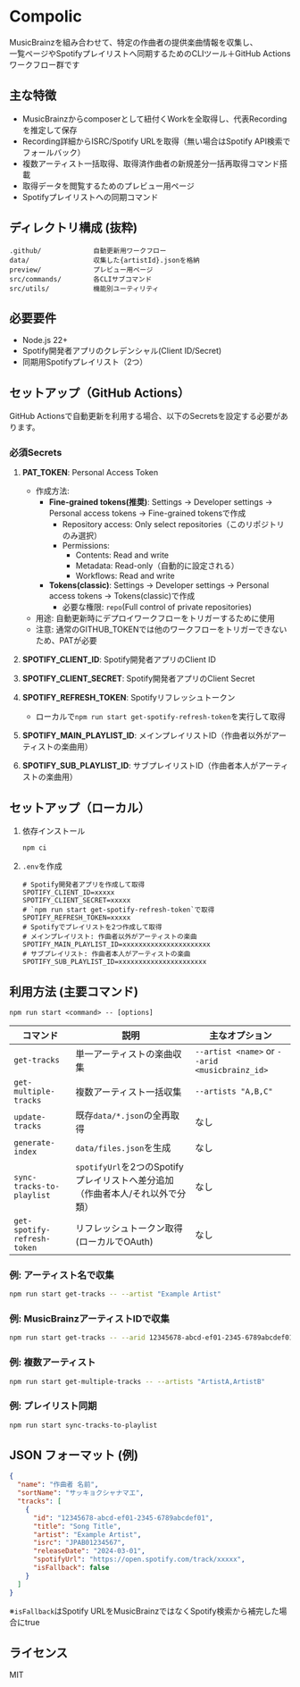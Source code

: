 # Compolic
MusicBrainzを組み合わせて、特定の作曲者の提供楽曲情報を収集し、  
一覧ページやSpotifyプレイリストへ同期するためのCLIツール＋GitHub Actionsワークフロー群です

## 主な特徴
- MusicBrainzからcomposerとして紐付くWorkを全取得し、代表Recordingを推定して保存
- Recording詳細からISRC/Spotify URLを取得（無い場合はSpotify API検索でフォールバック）
- 複数アーティスト一括取得、取得済作曲者の新規差分一括再取得コマンド搭載
- 取得データを閲覧するためのプレビュー用ページ
- Spotifyプレイリストへの同期コマンド

## ディレクトリ構成 (抜粋)
```
.github/             自動更新用ワークフロー
data/                収集した{artistId}.jsonを格納
preview/             プレビュー用ページ
src/commands/        各CLIサブコマンド
src/utils/           機能別ユーティリティ
```

## 必要要件
- Node.js 22+
- Spotify開発者アプリのクレデンシャル(Client ID/Secret)
- 同期用Spotifyプレイリスト（2つ）

## セットアップ（GitHub Actions）
GitHub Actionsで自動更新を利用する場合、以下のSecretsを設定する必要があります。

### 必須Secrets
1. **PAT_TOKEN**: Personal Access Token
   - 作成方法:
     - **Fine-grained tokens(推奨)**: Settings → Developer settings → Personal access tokens → Fine-grained tokensで作成
       - Repository access: Only select repositories（このリポジトリのみ選択）
       - Permissions:
         - Contents: Read and write
         - Metadata: Read-only（自動的に設定される）
         - Workflows: Read and write
     - **Tokens(classic)**: Settings → Developer settings → Personal access tokens → Tokens(classic)で作成
       - 必要な権限: `repo`(Full control of private repositories)
   - 用途: 自動更新時にデプロイワークフローをトリガーするために使用
   - 注意: 通常のGITHUB_TOKENでは他のワークフローをトリガーできないため、PATが必要

2. **SPOTIFY_CLIENT_ID**: Spotify開発者アプリのClient ID
3. **SPOTIFY_CLIENT_SECRET**: Spotify開発者アプリのClient Secret
4. **SPOTIFY_REFRESH_TOKEN**: Spotifyリフレッシュトークン
   - ローカルで`npm run start get-spotify-refresh-token`を実行して取得
5. **SPOTIFY_MAIN_PLAYLIST_ID**: メインプレイリストID（作曲者以外がアーティストの楽曲用）
6. **SPOTIFY_SUB_PLAYLIST_ID**: サブプレイリストID（作曲者本人がアーティストの楽曲用）

## セットアップ（ローカル）
1. 依存インストール
   ```bash
   npm ci
   ```
2. `.env`を作成
   ```env
   # Spotify開発者アプリを作成して取得
   SPOTIFY_CLIENT_ID=xxxxx
   SPOTIFY_CLIENT_SECRET=xxxxx
   # `npm run start get-spotify-refresh-token`で取得
   SPOTIFY_REFRESH_TOKEN=xxxxx
   # Spotifyでプレイリストを2つ作成して取得
   # メインプレイリスト: 作曲者以外がアーティストの楽曲
   SPOTIFY_MAIN_PLAYLIST_ID=xxxxxxxxxxxxxxxxxxxxxx
   # サブプレイリスト: 作曲者本人がアーティストの楽曲
   SPOTIFY_SUB_PLAYLIST_ID=xxxxxxxxxxxxxxxxxxxxxx
   ```

## 利用方法 (主要コマンド)
```
npm run start <command> -- [options]
```

| コマンド | 説明 | 主なオプション |
|----------|------|----------------|
| `get-tracks` | 単一アーティストの楽曲収集 | `--artist <name>` or `--arid <musicbrainz_id>` |
| `get-multiple-tracks` | 複数アーティスト一括収集 | `--artists "A,B,C"` |
| `update-tracks` | 既存`data/*.json`の全再取得 | なし |
| `generate-index` | `data/files.json`を生成 | なし |
| `sync-tracks-to-playlist` | `spotifyUrl`を2つのSpotifyプレイリストへ差分追加（作曲者本人/それ以外で分類） | なし |
| `get-spotify-refresh-token` | リフレッシュトークン取得(ローカルでOAuth) | なし |

### 例: アーティスト名で収集
```bash
npm run start get-tracks -- --artist "Example Artist"
```

### 例: MusicBrainzアーティストIDで収集
```bash
npm run start get-tracks -- --arid 12345678-abcd-ef01-2345-6789abcdef01
```

### 例: 複数アーティスト
```bash
npm run start get-multiple-tracks -- --artists "ArtistA,ArtistB"
```

### 例: プレイリスト同期
```bash
npm run start sync-tracks-to-playlist
```

## JSON フォーマット (例)

```json
{
  "name": "作曲者 名前",
  "sortName": "サッキョクシャナマエ",
  "tracks": [
    {
      "id": "12345678-abcd-ef01-2345-6789abcdef01",
      "title": "Song Title",
      "artist": "Example Artist",
      "isrc": "JPAB01234567",
      "releaseDate": "2024-03-01",
      "spotifyUrl": "https://open.spotify.com/track/xxxxx",
      "isFallback": false
    }
  ]
}
```

※`isFallback`はSpotify URLをMusicBrainzではなくSpotify検索から補完した場合にtrue

## ライセンス
MIT
